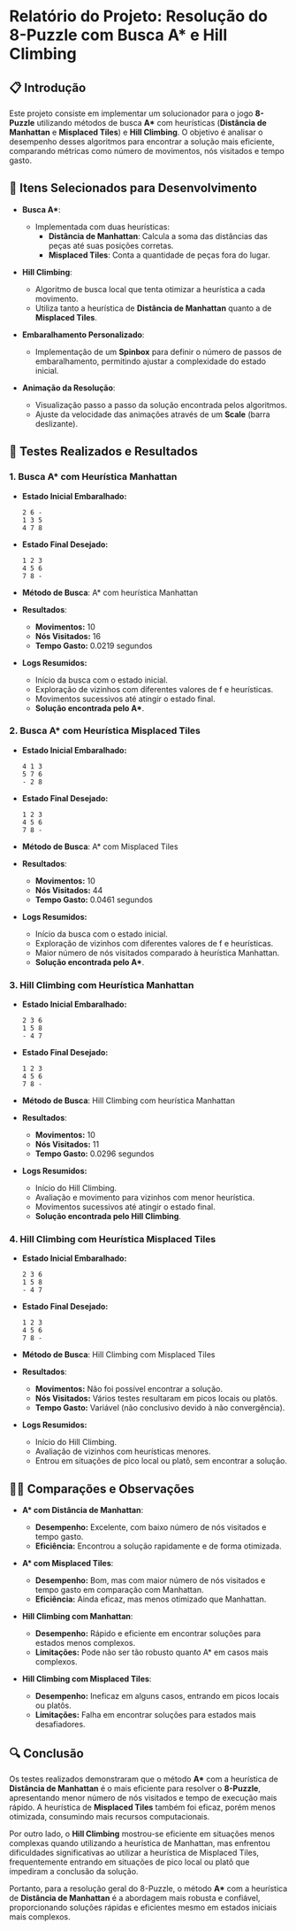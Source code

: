 # Relatório do Projeto: Resolução do 8-Puzzle com Busca A* e Hill Climbing

## 📋 Introdução

Este projeto consiste em implementar um solucionador para o jogo **8-Puzzle** utilizando métodos de busca **A\*** com heurísticas (**Distância de Manhattan** e **Misplaced Tiles**) e **Hill Climbing**. O objetivo é analisar o desempenho desses algoritmos para encontrar a solução mais eficiente, comparando métricas como número de movimentos, nós visitados e tempo gasto.

## 🔧 Itens Selecionados para Desenvolvimento

- **Busca A\***:
  - Implementada com duas heurísticas:
    - **Distância de Manhattan**: Calcula a soma das distâncias das peças até suas posições corretas.
    - **Misplaced Tiles**: Conta a quantidade de peças fora do lugar.
  
- **Hill Climbing**:
  - Algoritmo de busca local que tenta otimizar a heurística a cada movimento.
  - Utiliza tanto a heurística de **Distância de Manhattan** quanto a de **Misplaced Tiles**.
  
- **Embaralhamento Personalizado**:
  - Implementação de um **Spinbox** para definir o número de passos de embaralhamento, permitindo ajustar a complexidade do estado inicial.
  
- **Animação da Resolução**:
  - Visualização passo a passo da solução encontrada pelos algoritmos.
  - Ajuste da velocidade das animações através de um **Scale** (barra deslizante).

## 🧪 Testes Realizados e Resultados

### 1. Busca A\* com Heurística Manhattan

- **Estado Inicial Embaralhado:**

    ```
    2 6 -
    1 3 5
    4 7 8
    ```
  
- **Estado Final Desejado:**

    ```
    1 2 3
    4 5 6
    7 8 -
    ```
  
- **Método de Busca**: A* com heurística Manhattan
- **Resultados**:
  - **Movimentos:** 10
  - **Nós Visitados:** 16
  - **Tempo Gasto:** 0.0219 segundos
- **Logs Resumidos:**
  - Início da busca com o estado inicial.
  - Exploração de vizinhos com diferentes valores de f e heurísticas.
  - Movimentos sucessivos até atingir o estado final.
  - **Solução encontrada pelo A\***.

### 2. Busca A\* com Heurística Misplaced Tiles

- **Estado Inicial Embaralhado:**

    ```
    4 1 3
    5 7 6
    - 2 8
    ```
  
- **Estado Final Desejado:**

    ```
    1 2 3
    4 5 6
    7 8 -
    ```
  
- **Método de Busca**: A* com Misplaced Tiles
- **Resultados**:
  - **Movimentos:** 10
  - **Nós Visitados:** 44
  - **Tempo Gasto:** 0.0461 segundos
- **Logs Resumidos:**
  - Início da busca com o estado inicial.
  - Exploração de vizinhos com diferentes valores de f e heurísticas.
  - Maior número de nós visitados comparado à heurística Manhattan.
  - **Solução encontrada pelo A\***.

### 3. Hill Climbing com Heurística Manhattan

- **Estado Inicial Embaralhado:**

    ```
    2 3 6
    1 5 8
    - 4 7
    ```
  
- **Estado Final Desejado:**

    ```
    1 2 3
    4 5 6
    7 8 -
    ```
  
- **Método de Busca**: Hill Climbing com heurística Manhattan
- **Resultados**:
  - **Movimentos:** 10
  - **Nós Visitados:** 11
  - **Tempo Gasto:** 0.0296 segundos
- **Logs Resumidos:**
  - Início do Hill Climbing.
  - Avaliação e movimento para vizinhos com menor heurística.
  - Movimentos sucessivos até atingir o estado final.
  - **Solução encontrada pelo Hill Climbing**.

### 4. Hill Climbing com Heurística Misplaced Tiles

- **Estado Inicial Embaralhado:**

    ```
    2 3 6
    1 5 8
    - 4 7
    ```
  
- **Estado Final Desejado:**

    ```
    1 2 3
    4 5 6
    7 8 -
    ```
  
- **Método de Busca**: Hill Climbing com Misplaced Tiles
- **Resultados**:
  - **Movimentos:** Não foi possível encontrar a solução.
  - **Nós Visitados:** Vários testes resultaram em picos locais ou platôs.
  - **Tempo Gasto:** Variável (não conclusivo devido à não convergência).
- **Logs Resumidos:**
  - Início do Hill Climbing.
  - Avaliação de vizinhos com heurísticas menores.
  - Entrou em situações de pico local ou platô, sem encontrar a solução.

## 🕵️‍♂️ Comparações e Observações

- **A\* com Distância de Manhattan**:
  - **Desempenho:** Excelente, com baixo número de nós visitados e tempo gasto.
  - **Eficiência:** Encontrou a solução rapidamente e de forma otimizada.
  
- **A\* com Misplaced Tiles**:
  - **Desempenho:** Bom, mas com maior número de nós visitados e tempo gasto em comparação com Manhattan.
  - **Eficiência:** Ainda eficaz, mas menos otimizado que Manhattan.
  
- **Hill Climbing com Manhattan**:
  - **Desempenho:** Rápido e eficiente em encontrar soluções para estados menos complexos.
  - **Limitações:** Pode não ser tão robusto quanto A\* em casos mais complexos.
  
- **Hill Climbing com Misplaced Tiles**:
  - **Desempenho:** Ineficaz em alguns casos, entrando em picos locais ou platôs.
  - **Limitações:** Falha em encontrar soluções para estados mais desafiadores.

## 🔍 Conclusão

Os testes realizados demonstraram que o método **A\*** com a heurística de **Distância de Manhattan** é o mais eficiente para resolver o **8-Puzzle**, apresentando menor número de nós visitados e tempo de execução mais rápido. A heurística de **Misplaced Tiles** também foi eficaz, porém menos otimizada, consumindo mais recursos computacionais.

Por outro lado, o **Hill Climbing** mostrou-se eficiente em situações menos complexas quando utilizando a heurística de Manhattan, mas enfrentou dificuldades significativas ao utilizar a heurística de Misplaced Tiles, frequentemente entrando em situações de pico local ou platô que impediram a conclusão da solução.

Portanto, para a resolução geral do 8-Puzzle, o método **A\*** com a heurística de **Distância de Manhattan** é a abordagem mais robusta e confiável, proporcionando soluções rápidas e eficientes mesmo em estados iniciais mais complexos.


